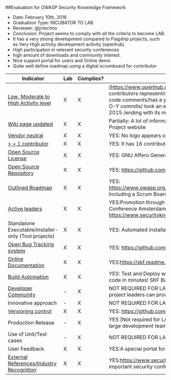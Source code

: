 ##Evaluation for OWASP Security Knowledge Framework
* Date: February 10th, 2016
* Graduation Type: INCUBATOR TO LAB
* Reviewer: @jctechno
* Conclusion:  Project seems to comply with all the criteria to become LAB. 
 * It has a very strong development compared to Flagship projects, such as Very High activity development activity (openhub).
 * High participation in relevant security conferences
 * high amount of downloads and community interest.
 * Nice support portal for users and Online demo
 * Quite well define roadmap using a digital scrumboard for contributor


| Indicator     |   Lab   | Complies?|  Reason   |
|---------------|---------|----------|-----------|
| [Low, Moderate to High Activity level](http://blog.openhub.net/about-project-activity-icons/)|X | X |[https://www.openhub.net/p/skf-flask: Project has very high activity:has had 695 commits made by 18 contributors representing 14,381 lines of code/is mostly written in Python /with a very low number of source code comments/has a young, but established codebase/maintained by a large development team with stable Y-O-Y commits/ took an estimated 4 years of effort (COCOMO model) /starting with its first commit in January, 2015 /ending with its most recent commit 12 days ago]|
| [Wiki page updated](Wiki-page-updated.md) | X | X | Partially: A lot of information such as news is not on the Wiki but other sections, also a lot of information on the Project website|
| [Vendor neutral](vendor_neutral.md)  | X | X |YES: No logo appears on their wiki page|
| [> + 1 contributor](contributors.md) |  X | X |YES: It has 16 contributors(see openhub: https://www.openhub.net/p/skf-flask |
| [Open Source License](licenses.md) | X | X |YES: GNU Affero General Public License 3.0  (displayed on wiki page, github and website)|
| [Open Source Repository](https://www.openhub.net/orgs/OWASP)| X | X |YES: https://github.com/blabla1337/skf-flask|
| [Outlined Roadmap](outlined_roadmap.md)  | X | X |YES: https://www.owasp.org/index.php/OWASP_Security_Knowledge_Framework#tab=Roadmap_and_Getting_Involved Including a Scrum Board :https://waffle.io/blabla1337/skf-flask
| [Active leaders](active_leader.md) | X | X |YES:Promotion through confererences such as APPSEC US 2015,BlackHat EU 2015, DevOpsDays 2015 Conference Amsterdam, Chapter meetings among many very important conferences: https://www.securityknowledgeframework.org/talks.php|
| Standalone Executable/installer-only (Tool projects) | X | X |YES: Automated installation with Chef :https://github.com/blabla1337/skf-flask|
| [Open Bug Tracking system](https://en.wikipedia.org/wiki/Bug_tracking_system)  | X | X |YES: https://github.com/blabla1337/skf-flask/issues (15 issues open/37 closed)|
| [Online Documentation](onlinedocumentation.md) | X | X | YES:https://skf.readme.io on their website and quite ample|
| [Build Automation](https://en.wikipedia.org/wiki/Build_automation)  | X | X | YES: Test and Deploy with Confidence. Easily sync your GitHub projects with Travis CI and you'll be testing your code in minutes! SKF Build details: https://travis-ci.org/blabla1337/skf-flask)|
| [Developer Community](developer.md) | - | X | NOT REQUIRED FOR LAB, but project has a scrum app for contributors:https://waffle.io/blabla1337/skf-flask ? project leaders can provide more info on that |
| Innovative approach |  - | X | NOT REQUIRED FOR LAB  |
| [Versioning control](https://git-scm.com/book/en/v2/Getting-Started-About-Version-Control)| X | X |YES: https://github.com/jowasp/skf-flask/releases|
| Production Release | - | X | YES [Not required for LAB] : Code seems very mature: has a young, but established codebase  maintained by a large development team with stable Y-O-Y commits (https://www.openhub.net/p/skf-flask)|
| Use of Unit/Test cases | - | X | NOT REQUIRED FOR LAB: project leader can provide more info on this |
| User Feedback | X | X | YES:A special portal for users https://skf.readme.io/discuss/?sort=newest |
| [External References/Industry Recognition](industry_recognition.md) | X | X | YES:https://www.securityknowledgeframework.org/talks.php Project has been selected to participate many important security conferences |


